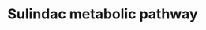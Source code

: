 ---
annotations:
- id: PW:0000002
  parent: classic metabolic pathway
  type: Pathway Ontology
  value: classic metabolic pathway
- id: PW:0001229
  parent: classic metabolic pathway
  type: Pathway Ontology
  value: xenobiotic metabolic pathway
authors:
- Egonw
- MirellaKalafati
- Mkutmon
- Maxvanson
- DeSl
- Eweitz
citedin:
- link: PMC8267496
description: Metabolism of sulindac sulfide is catalyzed by MsrA, MsrB2, and MsrB3.
last-edited: 2021-05-22
ndex: 3540f886-8b65-11eb-9e72-0ac135e8bacf
organisms:
- Homo sapiens
redirect_from:
- /index.php/Pathway:WP2542
- /instance/WP2542
- /instance/WP2542_rr117834
revision: r117834
schema-jsonld:
- '@context': https://schema.org/
  '@id': https://wikipathways.github.io/pathways/WP2542.html
  '@type': Dataset
  creator:
    '@type': Organization
    name: WikiPathways
  description: Metabolism of sulindac sulfide is catalyzed by MsrA, MsrB2, and MsrB3.
  keywords:
  - CYP1A2
  - CYP1B1
  - FMO
  - MsrA
  - MsrB2
  - MsrB3
  - Sulfindac sulfide
  - Sulindac sulfone
  - Sulindac-R
  - Sulindac-S
  license: CC0
  name: Sulindac metabolic pathway
seo: CreativeWork
title: Sulindac metabolic pathway
wpid: WP2542
---